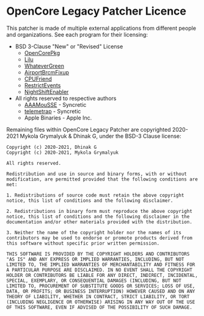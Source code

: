 # OpenCore Legacy Patcher Licence

This patcher is made of multiple external applications from different people and organizations. See each program for their licensing:

* BSD 3-Clause "New" or "Revised" License
  * [OpenCorePkg](https://github.com/acidanthera/OpenCorePkg/blob/master/LICENSE.txt)
  * [Lilu](https://github.com/acidanthera/Lilu/blob/master/LICENSE.txt)
  * [WhateverGreen](https://github.com/acidanthera/WhateverGreen/blob/master/LICENSE.txt)
  * [AirportBrcmFixup](https://github.com/acidanthera/AirportBrcmFixup/blob/master/LICENSE.txt)
  * [CPUFriend](https://github.com/acidanthera/CPUFriend/blob/master/LICENSE)
  * [RestrictEvents](https://github.com/acidanthera/RestrictEvents/blob/master/LICENSE.txt)
  * [NightShiftEnabler](https://github.com/cdf/NightShiftEnabler/blob/master/LICENSE.txt)
* All rights reserved to respective authors
  * [AAAMouSSE](https://forums.macrumors.com/threads/mp3-1-others-sse-4-2-emulation-to-enable-amd-metal-driver.2206682/) - Syncretic
  * [telemetrap](https://forums.macrumors.com/threads/mp3-1-others-sse-4-2-emulation-to-enable-amd-metal-driver.2206682/post-28447707) - Syncretic
  * Apple Binaries - Apple Inc.

Remaining files within OpenCore Legacy Patcher are copyrighted 2020-2021 Mykola Grymalyuk & Dhinak G, under the BSD-3 Clause license:

```
Copyright (c) 2020-2021, Dhinak G
Copyright (c) 2020-2021, Mykola Grymalyuk

All rights reserved.

Redistribution and use in source and binary forms, with or without modification, are permitted provided that the following conditions are met:

1. Redistributions of source code must retain the above copyright notice, this list of conditions and the following disclaimer.

2. Redistributions in binary form must reproduce the above copyright notice, this list of conditions and the following disclaimer in the documentation and/or other materials provided with the distribution.

3. Neither the name of the copyright holder nor the names of its contributors may be used to endorse or promote products derived from this software without specific prior written permission.

THIS SOFTWARE IS PROVIDED BY THE COPYRIGHT HOLDERS AND CONTRIBUTORS "AS IS" AND ANY EXPRESS OR IMPLIED WARRANTIES, INCLUDING, BUT NOT LIMITED TO, THE IMPLIED WARRANTIES OF MERCHANTABILITY AND FITNESS FOR A PARTICULAR PURPOSE ARE DISCLAIMED. IN NO EVENT SHALL THE COPYRIGHT HOLDER OR CONTRIBUTORS BE LIABLE FOR ANY DIRECT, INDIRECT, INCIDENTAL, SPECIAL, EXEMPLARY, OR CONSEQUENTIAL DAMAGES (INCLUDING, BUT NOT LIMITED TO, PROCUREMENT OF SUBSTITUTE GOODS OR SERVICES; LOSS OF USE, DATA, OR PROFITS; OR BUSINESS INTERRUPTION) HOWEVER CAUSED AND ON ANY THEORY OF LIABILITY, WHETHER IN CONTRACT, STRICT LIABILITY, OR TORT (INCLUDING NEGLIGENCE OR OTHERWISE) ARISING IN ANY WAY OUT OF THE USE OF THIS SOFTWARE, EVEN IF ADVISED OF THE POSSIBILITY OF SUCH DAMAGE.
```